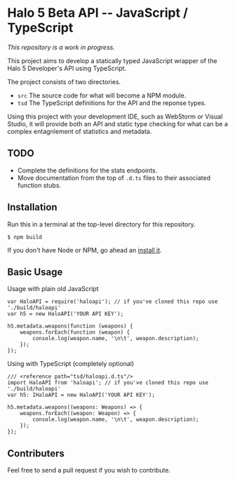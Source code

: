 # Halo 5 Beta API -- JavaScript / TypeScript

*This repository is a work in progress.*

This project aims to develop a statically typed JavaScript wrapper of the Halo 5 Developer's API using TypeScript.

The project consists of two directories. 

- `src` The source code for what will become a NPM module.
- `tsd` The TypeScript definitions for the API and the reponse types. 

Using this project with your development IDE, such as WebStorm or Visual Studio, it will provide both an API and static type checking for what can be a complex entagnlement of statistics and metadata.

## TODO

- Complete the definitions for the stats endpoints.
- Move documentation from the top of `.d.ts` files to their associated function stubs.

## Installation 

Run this in a terminal at the top-level directory for this repository.

    $ npm build    

If you don't have Node or NPM, go ahead an [install it](https://nodejs.org/en/download/).

## Basic Usage

Usage with plain old JavaScript

    var HaloAPI = require('haloapi'); // if you've cloned this repo use './build/haloapi'
    var h5 = new HaloAPI('YOUR API KEY');

    h5.metadata.weapons(function (weapons) {
        weapons.forEach(function (weapon) {
            console.log(weapon.name, '\n\t', weapon.description);
        });
    });

Using with TypeScript (completely optional)
    
    /// <reference path="tsd/haloapi.d.ts"/>
    import HaloAPI from 'haloapi'; // if you've cloned this repo use './build/haloapi'
    var h5: IHaloAPI = new HaloAPI('YOUR API KEY');

    h5.metadata.weapons((weapons: Weapons) => {
        weapons.forEach((weapon: Weapon) => {
            console.log(weapon.name, '\n\t', weapon.description);
        });
    });

## Contributers

Feel free to send a pull request if you wish to contribute.
